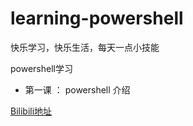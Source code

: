 # learning-powershell
快乐学习，快乐生活，每天一点小技能

powershell学习

- 第一课 ： powershell 介绍
 
[Bilibili地址](https://www.bilibili.com/video/BV1944y1C7MV/)
